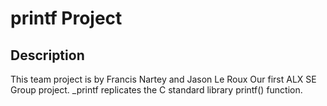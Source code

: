# printf Project

## Description
This team project is by Francis Nartey and Jason Le Roux
Our first ALX SE Group project.
_printf replicates the C standard library printf() function.

